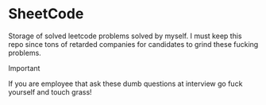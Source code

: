 # SheetCode
Storage of solved leetcode problems solved by myself. I must keep this repo since tons of retarded companies
for candidates to grind these fucking problems.

> [!IMPORTANT]
> If you are employee that ask these dumb questions at interview go fuck yourself and touch grass!